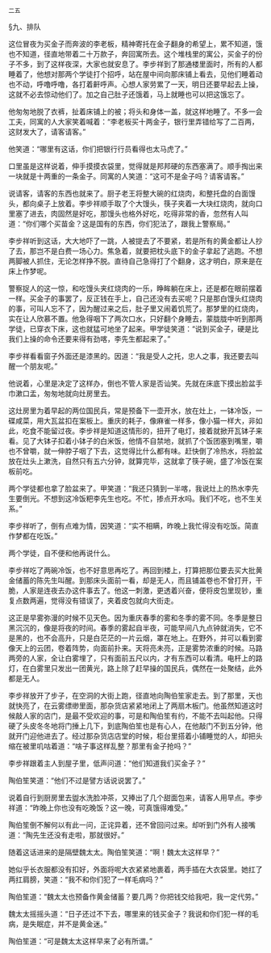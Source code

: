     二五 

   §九、排队

   这位冒夜为买金子而奔波的李老板，精神寄托在金子翻身的希望上，累不知道，饿也不知道，径直地带着二十万款子，奔回寓所去。这个堆栈里的寓公，买金子的份子不多，到了这样夜深，大家也就安息了。李步祥到了那通楼里面时，所有的人都睡着了，他想对那两个学徒打个招呼，站在屋中间向那床铺上看去，见他们睡着动也不动，呼噜呼噜，各打着鼾呼声。心想人家劳累了一天，明日还要早起去上操，这就不必去惊动他们了。加之自己肚子还饿着，马上就睡也可以把这饿忘了。

   他匆匆地脱了衣裤，扯着床铺上的被；将头和身体一盖，就这样地睡了。不多一会工夫，同寓的人大家笑着喊着：“李老板买十两金子，银行里弄错给写了二百两，这财发大了，请客请客。”

   他笑道：“哪里有这话，你们把银行行员看得也太马虎了。”

   口里虽是这样说着，伸手摸摸衣袋里，觉得就是邦邦硬的东西塞满了。顺手掏出来一块就是十两重的一条金子。同寓的人笑道：“这可不是金子吗？请客请客。”

   说请客，请客的东西也就来了。厨子老王将整大碗的红烧肉，和整托盘的白面馒头，都向桌子上放着。李步祥顺手取了个大馒头，筷子夹着一大块红烧肉，就向口里塞了进去，肉固然是好吃，那馒头也格外好吃，吃得非常的香，忽然有人叫道：“你们哪个买苗金？这是国有的东西，你们犯法了，跟我上警察局。”

   李步祥听到这话，大大地吓了一跳，人被提去了不要紧，若是所有的黄金都让人抄了去，那岂不是白费一场心力。焦急着，就要把枕头底下的金子拿起了逃跑。不想两脚被人抓住，无论怎样挣不脱。直待自己急得打了个翻身，这才明白，原来是在床上作梦呢。

   警察捉人的这一惊，和吃馒头夹红烧肉的一乐，睁眸躺在床上，还是都在眼前摆着一样。买金子的事罢了，反正钱在手上，自己还没有去买呢？只是那白馒头红烧肉的事，可叫人忘不了，因为醒过来之后，肚子里又闹着饥荒了。那梦里的红烧肉，实在让人欣慕不置。他急得咽下了两次口水，只好翻个身睡去，蒙胧胧中听到那两学徒，已穿衣下床，这也就猛可地坐了起来。甲学徒笑道：“说到买金子，硬是比我们上操的命令还要来得有劲喀，李先生都起来了。”

   李步祥看看窗子外面还是漆黑的。因道：“我是受人之托，忠人之事，我还要去叫醒一个朋友呢。”

   他说着，心里是决定了这样办，倒也不管人家是否讪笑。先就在床底下摸出脸盆手巾漱口盂，匆匆地就向灶房里去。

   这灶房里为着早起的两位国民兵，常是预备下一壶开水，放在灶上，一钵冷饭，一碟咸菜，用大瓦盆扣在案板上。重庆的耗子，像麻雀一样多，像小猫一样大，非如此，吃食不能留过夜。李步祥是知道这情形的，扭开了电灯，接着就掀开瓦钵子来看。见了大钵子扣着小钵子的白米饭，他情不自禁地，就抓了个饭团塞到嘴里，嚼也不曾嚼，就一伸脖子咽了下去，这觉得比什么都有味。赶快倒了冷热水，将脸盆放在灶头上漱洗，自然只有五六分钟，就算完毕，这就拿了筷子碗，盛了冷饭在案板前吃。

   两个学徒都也拿了脸盆来了。甲笑道：“我还只猜到一半喀，我说灶上的热水李先生要倒光。不想到这冷饭粑李先生也吃。不忙，掺点开水吗。我们不吃，也不生关系。”

   李步祥听了，倒有点难为情，因笑道：“实不相瞒，昨晚上我忙得没有吃饭。简直作梦都在吃饭。”

   两个学徒，自不便和他再说什么。

   李步祥吃了两碗冷饭，也不好意思再吃了。再回到楼上，打算把那位要去买大批黄金储蓄的陈先生叫醒。到那床头面前一看，却是无人，而且铺盖卷也不曾打开，干脆，人家是连夜去办这件事去了。他这一刺激，更透着兴奋，便将皮包里现钞，重复点数两遍，觉得没有错误了，夹着皮包就向大街走。

   这正是早雾弥漫的时候不见天色。因为重庆春季的雾和冬季的雾不同。冬季是整日黑沉沉的，像是将夜的时间。春季的雾起自半夜，可能早间八九点钟就消失，它不是黑的，也不会高升，只是白茫茫的一片云烟，罩在地上。在野外，并可以看到雾像天上的云团，卷着阵势，向面前扑来。天将亮未亮，正是雾势浓重的时候。马路两旁的人家，全让白雾埋了，只有面前五尺以内，才有东西可以看清。电杆上的路灯，在白雾里只发出一团黄光，路上除了赶早操的国民兵，偶然在一处聚结，此外都是无人。

   李步祥放开了步子，在空洞的大街上跑，径直地向陶伯笙家走去。到了那里，天也就快亮了，在云雾缥缈里面，那杂货店紧紧地闭上了两扇木板门。他虽然知道这时候敲人家的店门，是最不受欢迎的事，可是和陶伯笙有约，不能不去叫起他。只得硬了头皮冬冬地将门捶上几下，到底陶伯笙也是有心人，在他敲门不到五分钟，他就开门迎他进去了。经过那杂货店店堂的时候，柜台里搭着小铺睡觉的人，却把头缩在被里叽咕着道：“啥子事这样乱整？那里有金子抢吗？”

   李步祥跟着主人到屋子里，低声问道：“他们知道我们买金子？”

   陶伯笙笑道：“他们不过是譬方话说说罢了。”

   说着自行到厨房里去盥水洗脸冲茶，又捧出了几个甜面包来，请客人用早点。李步祥道：“昨晚上你也没有吃晚饭？这一晚，可真饿得难受。”

   陶伯笙倒不解何以有此一问，正诧异着，还不曾回问过来。却听到门外有人接嘴道：“陶先生还没有走啦，那就很好。”

   随着这话进来的是隔壁魏太太。陶伯笙笑道：“啊！魏太太这样早？”

   她似乎长衣服都没有扣好，外面将呢大衣紧紧地裹着，两手插在大衣袋里。她扛了两扛肩膀，笑道：“我不和你们犯了一样毛病吗？”

   陶伯笙道：“魏太太也预备作黄金储蓄？要几两？你把钱交给我吧，我一定代劳。”

   魏太太摇摇头道：“日子还过不下去，哪里来的钱买金子？我说和你们犯一样的毛病，是失眠症，并不是黄金迷。”

   陶伯笙道：“可是魏太太这样早来了必有所谓。”

